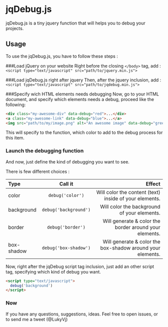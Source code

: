 jqDebug.js
==========

jqDebug.js is a tiny jquery function that will helps you to debug your projects. 

## Usage
To use the jqDebug.js, you have to follow these steps : 

###Load jQuery on your website</span>
Right before the closing `</body>` tag, add :
`<script type="text/javascript" src="path/to/jquery.min.js">`

###Load jqDebug.js right after jquery</span>
Then, after the jquery inclusion, add :
`<script type="text/javascript" src="path/to/jqdebug.min.js">`

###Specify wich HTML elements needs debugging</span>
Now, go to your HTML document, and specify which elements needs a debug, proceed like the following: 
````html
<div class="my-awesome-div" data-debug="red">...</div>
<a class="my-awesome-link" data-debug="blue">...</a>
<img src="path/to/my/image.png" alt="An awesome image" data-debug="green"/>
````

        
This will specify to the function, which color to add to the debug process for this item.

### Launch the debugging function</span>
And now, just define the kind of debugging you want to see. 

There is few different choices : 

| Type  | Call it  | Effect |
| :------------ |:---------------:| -----:|
| color      | `debug('color')` | Will color the content (text) inside of your elements.  |
| background      | `debug('background')` | Will color the background of your elements.  |
| border      | `debug('border')`     | Will generate & color the border around your elements.  |
| box-shadow | `debug('box-shadow')`    | Will generate & color the box-shadow around your elements. |


Now, right after the jqDebug script tag inclusion, just add an other script tag, specifying which kind of debug you want. 
```html
<script type="text/javascript">
  debug('background')
</script>
```


### Now 
If you have any questions, suggestions, ideas. 
Feel free to open issues, or to send me a tweet (@LukyVj)

